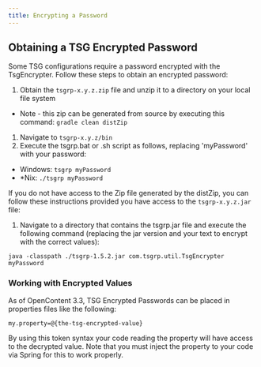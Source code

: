 ```yaml
---
title: Encrypting a Password
---
```


## Obtaining a TSG Encrypted Password
Some TSG configurations require a password encrypted with the TsgEncrypter.  Follow these steps to obtain an encrypted password:

1. Obtain the `tsgrp-x.y.z.zip` file and unzip it to a directory on your local file system
  * Note - this zip can be generated from source by executing this command: `gradle clean distZip`
1. Navigate to `tsgrp-x.y.z/bin`
1. Execute the tsgrp.bat or .sh script as follows, replacing 'myPassword' with your password:
  * Windows: `tsgrp myPassword`
  * *Nix: `./tsgrp myPassword`

If you do not have access to the Zip file generated by the distZip, you can follow these instructions provided you have access to the `tsgrp-x.y.z.jar` file:

1. Navigate to a directory that contains the tsgrp.jar file and execute the following command (replacing the jar version and your text to encrypt with the correct values):

```Batchfile
java -classpath ./tsgrp-1.5.2.jar com.tsgrp.util.TsgEncrypter myPassword
```

### Working with Encrypted Values
As of OpenContent 3.3, TSG Encrypted Passwords can be placed in properties files like the following:

```properties
my.property=@{the-tsg-encrypted-value}
```

By using this token syntax your code reading the property will have access to the decrypted value.  Note that you must inject the property to your code via Spring for this to work properly.

